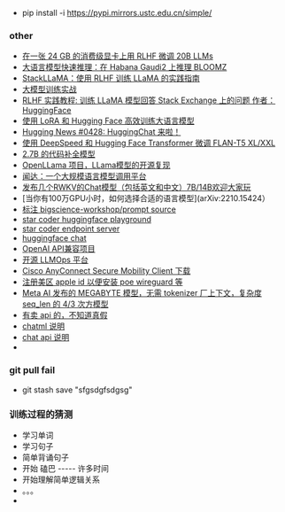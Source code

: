 * pip install -i https://pypi.mirrors.ustc.edu.cn/simple/

### other

* [在一张 24 GB 的消费级显卡上用 RLHF 微调 20B LLMs](https://huggingface.co/blog/zh/trl-peft)
* [大语言模型快速推理：在 Habana Gaudi2 上推理 BLOOMZ](https://huggingface.co/blog/zh/habana-gaudi-2-bloom)
* [StackLLaMA：使用 RLHF 训练 LLaMA 的实践指南](https://hub.baai.ac.cn/view/25341)
* [大模型训练实战](https://techdiylife.github.io/)
* [RLHF 实践教程: 训练 LLaMA 模型回答 Stack Exchange 上的问题 作者：HuggingFace](https://huggingface.co/blog/stackllama)
* [使用 LoRA 和 Hugging Face 高效训练大语言模型](https://www.bilibili.com/read/cv23019960)
* [Hugging News #0428: HuggingChat 来啦！](https://www.bilibili.com/read/cv23388841)
* [使用 DeepSpeed 和 Hugging Face Transformer 微调 FLAN-T5 XL/XXL](https://www.bilibili.com/read/cv22542818)
* [2.7B 的代码补全模型](https://huggingface.co/replit/replit-code-v1-3b)
* [OpenLLama 项目，LLama模型的开源复现](https://huggingface.co/openlm-research/open_llama_7b_preview_200bt)
* [闻达：一个大规模语言模型调用平台](https://github.com/l15y/wenda)
* [发布几个RWKV的Chat模型（包括英文和中文）7B/14B欢迎大家玩](https://zhuanlan.zhihu.com/p/618011122)
* [当你有100万GPU小时，如何选择合适的语言模型](arXiv:2210.15424）
* [标注 bigscience-workshop/prompt source](https://github.com/bigscience-workshop/promptsource)
* [star coder huggingface  playground](https://huggingface.co/spaces/bigcode/bigcode-playground)
* [star coder endpoint server](https://github.com/LucienShui/huggingface-vscode-endpoint-server)
* [huggingface chat](https://huggingface.co/chat/conversation/645b1072d422882b4eac42eb)
* [OpenAI API兼容项目](https://github.com/hyperonym/basaran)
* [开源 LLMOps 平台](https://www.oschina.net/news/241075/dify-open-source)
* [Cisco AnyConnect Secure Mobility Client 下载](https://study.dh90.cn/158.html)
* [注册美区 apple id 以便安装 poe wireguard 等](https://zhuanlan.zhihu.com/p/623576755)
* [Meta AI 发布的 MEGABYTE 模型，无需 tokenizer 厂上下文，复杂度 seq_len 的 4/3 次方模型](arXiv:2305.07185)
* [有卖 api 的，不知道真假](https://github.com/PlexPt/awesome-chatgpt-prompts-zh)
* [chatml 说明](https://github.com/openai/openai-python/blob/main/chatml.md)
* [chat api 说明](https://platform.openai.com/docs/api-reference/chat)
* 


### git pull fail
* git stash save "sfgsdgfsdgsg"

### 训练过程的猜测

* 学习单词
* 学习句子
* 简单背诵句子
* 开始 磕巴 ----- 许多时间
* 开始理解简单逻辑关系
* 。。。
* 
